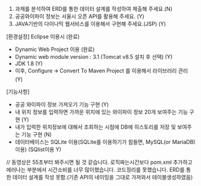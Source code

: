 1. 과제를 분석하여 ERD를 통한 데이터 설계를 작성하여 제출해 주세요.(N)
2. 공공와이파이 정보는 서울시 오픈 API를 활용해 주세요. (Y)
3. JAVA기반의 다이나믹 웹서비스를 이용해서 구현해 주세요.(JSP) (Y)


[환경설정]
Eclipse 이용시 (완료)
- Dynamic Web Project 이용 (완료)
- Dynamic web module version : 3.1 (Tomcat v8.5 설치 후 선택) (Y)
- JDK 1.8 (Y)
- 이후, Configure 🡪 Convert To Maven Project 를 이용해서 라이브러리 관리 (Y)


[기능사항]
- 공공 와이파이 정보 가져오기 기능 구현 (Y)
- 내 위치 정보를 입력하면 가까운 위치에 있는 와이파이 정보 20개 보여주는 기능 구현 (Y)
- 내가 입력한 위치정보에 대해서 조회하는 시점에 DB에 히스토리를 저장 및 보여주는 기능 구현 (N)
- 데이터베이스는 SQLite 이용(SQLite를 이용하기가 힘들면, MySQL(or MariaDB) 이용) (SQlist이용 Y)


// 
동영상은 55초부터 봐주시면 될 것 같습니다.
로직짜는시간보다 pom.xml 추가하고 에러나는 부분에서 시간소비를 너무 많이했습니다.
코드정리를 못했습니다.
ERD를 통한 데이터 설계를 작성 못함.(기존 API의 네이밍을 그대로 가져와서 테이블생성하였음)
